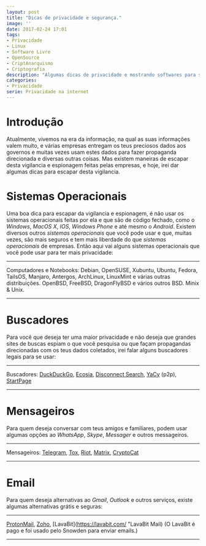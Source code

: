 ```yaml
---
layout: post
title: "Dicas de privacidade e segurança."
image: ''
date: 2017-02-24 17:01
tags:
- Privacidade
- Linux
- Software Livre
- OpenSource
- CriptAnarquismo
- Criptografia
description: "Algumas dicas de privacidade e mostrando softwares para se ter uma maior privacidade na internet."
categories:
- Privacidade
serie: Privacidade na internet
---
```


# Introdução

Atualmente, vivemos na era da informação, na qual as suas informações valem muito, e várias empresas entregam os teus preciosos dados aos governos e muitas vezes usam estes dados para fazer propaganda direcionada e diversas outras coisas. Mas existem maneiras de escapar desta vigilancia e espionagem feitas pelas empresas, e hoje, irei dar algumas dicas para escapar desta vigilancia.

# Sistemas Operacionais

Uma boa dica para escapar da vigilancia e espionagem, é não usar os sistemas operacionais feitas por ela e que são de código fechado, como o *Windows*, *MacOS X*, *IOS*, *Windows Phone* e até mesmo o *Android*. Existem diversos outros *sistemas operacionais* que você pode usar e que, muitas vezes, são mais seguros e tem mais liberdade do que *sistemas operacionais* de empresas. Então aqui vai alguns sistemas operacionais que você pode usar para ter mais privacidade:

---

Computadores e Notebooks: Debian, OpenSUSE, Xubuntu, Ubuntu, Fedora, TailsOS, Manjaro, Antergos, ArchLinux, LinuxMint e várias outras distribuições. OpenBSD, FreeBSD, DragonFlyBSD e vários outros BSD. Minix & Unix.

---


# Buscadores

Para você que deseja ter uma maior privacidade e não deseja que grandes sites de buscas espiam o que você pesquisa ou que façam propagandas direcionadas com os teus dados coletados, irei falar alguns buscadores legais para se usar:

---

Buscadores: [DuckDuckGo](https://duckduckgo.com/ "DuckDuckGo"), [Ecosia](https://ecosia.org "Ecosia"), [Disconnect Search](https://disconnect.me/search "Disconnect Search"), [YaCy](http://yacy.de/en/index.html "YaCy") (p2p), [StartPage](https://startpage.com/ "StartPage")

---

# Mensageiros

Para quem deseja conversar com teus amigos e familiares, podem usar algumas opções ao *WhatsApp*, *Skype*, *Messager* e outros messageiros.

---

Mensageiros: [Telegram](https://telegram.org "Telegram"), [Tox](https://tox.chat "Tox"), [Riot](https://riot.im/ "Riot"), [Matrix](http://matrix.org/ "Matrix"), [CryptoCat](https://crypto.cat/ "CryptoCat")

---

# Email

Para quem deseja alternativas ao *Gmail*, *Outlook* e outros serviços, existe algumas alternativas grátis e seguras:

---

[ProtonMail](https://protonmail.com "ProtonMail"), [Zoho](https://www.zoho.com/mail/ "Zoho Mail"), [LavaBit](https://lavabit.com/ "LavaBit Mail) (O LavaBit é pago e foi usado pelo Snowden para enviar emails.)

---



